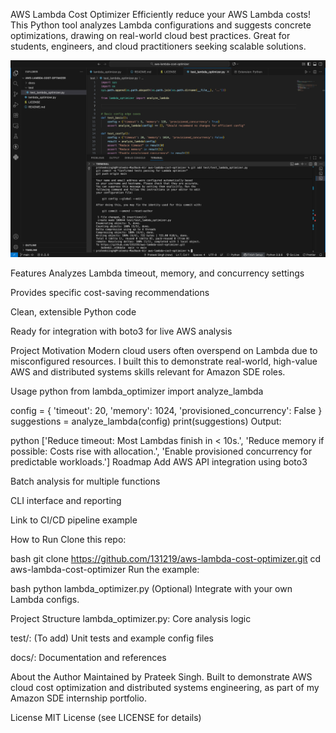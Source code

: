 AWS Lambda Cost Optimizer
Efficiently reduce your AWS Lambda costs! This Python tool analyzes Lambda configurations and suggests concrete optimizations, drawing on real-world cloud best practices. Great for students, engineers, and cloud practitioners seeking scalable solutions.

![Demo Screenshot](screenshot.png)


Features
Analyzes Lambda timeout, memory, and concurrency settings

Provides specific cost-saving recommendations

Clean, extensible Python code

Ready for integration with boto3 for live AWS analysis

Project Motivation
Modern cloud users often overspend on Lambda due to misconfigured resources. I built this to demonstrate real-world, high-value AWS and distributed systems skills relevant for Amazon SDE roles.

Usage
python
from lambda_optimizer import analyze_lambda

config = {
    'timeout': 20,
    'memory': 1024,
    'provisioned_concurrency': False
}
suggestions = analyze_lambda(config)
print(suggestions)
Output:

python
['Reduce timeout: Most Lambdas finish in < 10s.', 'Reduce memory if possible: Costs rise with allocation.', 'Enable provisioned concurrency for predictable workloads.']
Roadmap
Add AWS API integration using boto3

Batch analysis for multiple functions

CLI interface and reporting

Link to CI/CD pipeline example

How to Run
Clone this repo:

bash
git clone https://github.com/131219/aws-lambda-cost-optimizer.git
cd aws-lambda-cost-optimizer
Run the example:

bash
python lambda_optimizer.py
(Optional) Integrate with your own Lambda configs.

Project Structure
lambda_optimizer.py: Core analysis logic

test/: (To add) Unit tests and example config files

docs/: Documentation and references

About the Author
Maintained by Prateek Singh. Built to demonstrate AWS cloud cost optimization and distributed systems engineering, as part of my Amazon SDE internship portfolio.

License
MIT License (see LICENSE for details)